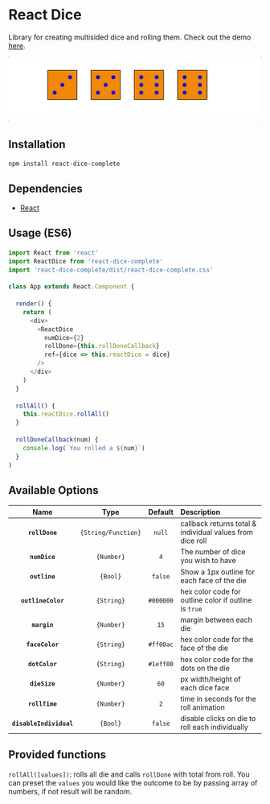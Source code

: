 # React Dice

Library for creating multisided dice and rolling them. Check out the demo [here](http://adam-tyler.com/react-dice-complete).

![sample dice roll](/img/diceRoll2.gif 'Sample Dice Roll')

## Installation

```
npm install react-dice-complete
```

## Dependencies

- [React](https://facebook.github.io/react/)

## Usage (ES6)

```javascript
import React from 'react'
import ReactDice from 'react-dice-complete'
import 'react-dice-complete/dist/react-dice-complete.css'

class App extends React.Component {

  render() {
    return (
      <div>
        <ReactDice
          numDice={2}
          rollDone={this.rollDoneCallback}
          ref={dice => this.reactDice = dice}
        />
      </div>
    )
  }

  rollAll() {
    this.reactDice.rollAll()
  }

  rollDoneCallback(num) {
    console.log(`You rolled a ${num}`)
  }
)
```

## Available Options

|          Name           |        Type         |  Default  | Description                                               |
| :---------------------: | :-----------------: | :-------: | :-------------------------------------------------------- |
|     **`rollDone`**      | `{String/Function}` |  `null`   | callback returns total & individual values from dice roll |
|      **`numDice`**      |     `{Number}`      |    `4`    | The number of dice you wish to have                       |
|      **`outline`**      |      `{Bool}`       |  `false`  | Show a 1px outline for each face of the die               |
|   **`outlineColor`**    |     `{String}`      | `#000000` | hex color code for outline color if outline is `true`     |
|      **`margin`**       |     `{Number}`      |   `15`    | margin between each die                                   |
|     **`faceColor`**     |     `{String}`      | `#ff00ac` | hex color code for the face of the die                    |
|     **`dotColor`**      |     `{String}`      | `#1eff00` | hex color code for the dots on the die                    |
|      **`dieSize`**      |     `{Number}`      |   `60`    | px width/height of each dice face                         |
|     **`rollTime`**      |     `{Number}`      |    `2`    | time in seconds for the roll animation                    |
| **`disableIndividual`** |      `{Bool}`       |  `false`  | disable clicks on die to roll each individually           |

## Provided functions

`rollAll([values])`: rolls all die and calls `rollDone` with total from roll. You can preset the `values` you would like the outcome to be by passing array of numbers, if not result will be random.
